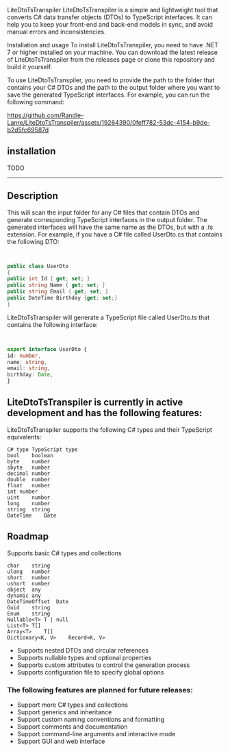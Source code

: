 ﻿LiteDtoTsTranspiler
LiteDtoTsTranspiler is a simple and lightweight tool that converts C# data transfer objects (DTOs) to TypeScript interfaces. It can help you to keep your front-end and back-end models in sync, and avoid manual errors and inconsistencies.

Installation and usage
To install LiteDtoTsTranspiler, you need to have .NET 7 or higher installed on your machine. You can download the latest release of LiteDtoTsTranspiler from the releases page or clone this repository and build it yourself.

To use LiteDtoTsTranspiler, you need to provide the path to the folder that contains your C# DTOs and the path to the output folder where you want to save the generated TypeScript interfaces. For example, you can run the following command:





https://github.com/Randle-Lanre/LiteDtoTsTranspiler/assets/19264390/0feff782-53dc-4154-b9de-b2d5fc69587d



## installation 


TODO

___

## Description

This will scan the input folder for any C# files that contain DTOs and generate corresponding TypeScript interfaces in the output folder. The generated interfaces will have the same name as the DTOs, but with a .ts extension. For example, if you have a C# file called UserDto.cs that contains the following DTO:

```C#


public class UserDto
{
public int Id { get; set; }
public string Name { get; set; }
public string Email { get; set; }
public DateTime Birthday {get; set;}
}
```
LiteDtoTsTranspiler will generate a TypeScript file called UserDto.ts that contains the following interface:

```TypeScript


export interface UserDto {
id: number,
name: string,
email: string,
birthday: Date,
}
```
## LiteDtoTsTranspiler is currently in active development and has the following features:

LiteDtoTsTranspiler supports the following C# types and their TypeScript equivalents:



    C# type	TypeScript type
    bool	boolean
    byte	number
    sbyte	number
    decimal	number
    double	number
    float	number
    int	number
    uint	number
    long	number
    string	string
    DateTime	Date
    

## Roadmap

Supports basic C# types and collections

    char	string
    ulong	number
    short	number
    ushort	number
    object	any
    dynamic	any
    DateTimeOffset	Date
    Guid	string
    Enum	string
    Nullable<T>	T | null
    List<T>	T[]
    Array<T>	T[]
    Dictionary<K, V>	Record<K, V>

- Supports nested DTOs and circular references
-  Supports nullable types and optional properties
- Supports custom attributes to control the generation process
-  Supports configuration file to specify global options

### The following features are planned for future releases:

- Support more C# types and collections
- Support generics and inheritance
- Support custom naming conventions and formatting
- Support comments and documentation
- Support command-line arguments and interactive mode
- Support GUI and web interface
